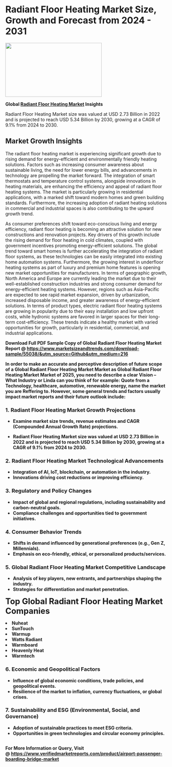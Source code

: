 <H1>Radiant Floor Heating Market Size, Growth and Forecast from 2024 - 2031</H1><img class="aligncenter size-medium wp-image-584254" src="https://thirdeyenews.in/wp-content/uploads/2024/09/Global-Market-Research-300x168.jpeg" alt="" width="300" height="168" /><p><strong>Global&nbsp;<a href="https://www.marketsizeandtrends.com/download-sample/55038/&amp;utm_source=Github&utm_medium=216">Radiant Floor Heating Market</a> Insights</strong></p><p>Radiant Floor Heating Market size was valued at USD 2.73 Billion in 2022 and is projected to reach USD 5.34 Billion by 2030, growing at a CAGR of 9.1% from 2024 to 2030.</p><p><h2>Market Growth Insights</h2> <p>The radiant floor heating market is experiencing significant growth due to rising demand for energy-efficient and environmentally friendly heating solutions. Factors such as increasing consumer awareness about sustainable living, the need for lower energy bills, and advancements in technology are propelling the market forward. The integration of smart thermostats and temperature control systems, alongside innovations in heating materials, are enhancing the efficiency and appeal of radiant floor heating systems. The market is particularly growing in residential applications, with a marked shift toward modern homes and green building standards. Furthermore, the increasing adoption of radiant heating solutions in commercial and industrial spaces is also contributing to the upward growth trend.</p> <p><strong></strong></p> <p>As consumer preferences shift toward eco-conscious living and energy efficiency, radiant floor heating is becoming an attractive solution for new constructions and renovation projects. Key drivers of this growth include the rising demand for floor heating in cold climates, coupled with government incentives promoting energy-efficient solutions. The global trend toward smart homes is further accelerating the integration of radiant floor systems, as these technologies can be easily integrated into existing home automation systems. Furthermore, the growing interest in underfloor heating systems as part of luxury and premium home features is opening new market opportunities for manufacturers. In terms of geographic growth, North America and Europe are currently leading the market due to their well-established construction industries and strong consumer demand for energy-efficient heating systems. However, regions such as Asia-Pacific are expected to see rapid market expansion, driven by urbanization, increased disposable income, and greater awareness of energy-efficient solutions. In terms of product types, electric radiant floor heating systems are growing in popularity due to their easy installation and low upfront costs, while hydronic systems are favored in larger spaces for their long-term cost-efficiency. These trends indicate a healthy market with varied opportunities for growth, particularly in residential, commercial, and industrial applications.</p> <p><strong></p><p><span class=""><strong>Download Full PDF Sample Copy of Global Radiant Floor Heating Market Report</strong> @ <a href="https://www.marketsizeandtrends.com/download-sample/55038/&amp;utm_source=Github&utm_medium=216" target="_blank">https://www.marketsizeandtrends.com/download-sample/55038/&amp;utm_source=Github&utm_medium=216</a></span></p><p>In order to make an accurate and perceptive description of future scope of a Global&nbsp;Radiant Floor Heating Market Market as Global&nbsp;Radiant Floor Heating Market Market of 2025, you need to describe a clear Vision &ndash; What Industry or Linda can you think of for example: Quote from a Technology, healthcare, automotive, renewable energy, name the market you are Reffering to. However, some general trends and factors usually impact market reports and their future outlook include:</p><h3>1.&nbsp;<strong>Radiant Floor Heating Market Growth Projections</strong></h3><ul><li>Examine market size trends, revenue estimates and CAGR (Compounded Annual Growth Rate) projections.</li><li><p>Radiant Floor Heating Market size was valued at USD 2.73 Billion in 2022 and is projected to reach USD 5.34 Billion by 2030, growing at a CAGR of 9.1% from 2024 to 2030.</p></li></ul><h3>2.&nbsp;<strong>Radiant Floor Heating Market Technological Advancements</strong></h3><ul><li>Integration of AI, IoT, blockchain, or automation in the industry.</li><li>Innovations driving cost reductions or improving efficiency.</li></ul><h3>3.&nbsp;<strong>Regulatory and Policy Changes</strong></h3><ul><li>Impact of global and regional regulations, including sustainability and carbon-neutral goals.</li><li>Compliance challenges and opportunities tied to government initiatives.</li></ul><h3>4.&nbsp;<strong>Consumer Behavior Trends</strong></h3><ul><li>Shifts in demand influenced by generational preferences (e.g., Gen Z, Millennials).</li><li>Emphasis on eco-friendly, ethical, or personalized products/services.</li></ul><h3>5.&nbsp;<strong>Global Radiant Floor Heating Market Competitive Landscape</strong></h3><ul><li>Analysis of key players, new entrants, and partnerships shaping the industry.</li><li>Strategies for differentiation and market penetration.</li></ul><p data-pm-slice="1 1 []"><span style="color: inherit; font-family: inherit; font-size: 25px;">Top Global Radiant Floor Heating Market Companies</span></p><div class="" data-test-id=""><p><li>Nuheat</li><li> SunTouch</li><li> Warmup</li><li> Watts Radiant</li><li> Warmboard</li><li> Heavenly Heat</li><li> Warmtech</li></p></div><h3>6.&nbsp;<strong>Economic and Geopolitical Factors</strong></h3><ul><li>Influence of global economic conditions, trade policies, and geopolitical events.</li><li>Resilience of the market to inflation, currency fluctuations, or global crises.</li></ul><h3>7.&nbsp;<strong>Sustainability and ESG (Environmental, Social, and Governance)</strong></h3><ul><li>Adoption of sustainable practices to meet ESG criteria.</li><li>Opportunities in green technologies and circular economy principles.</li></ul><h2><strong style="font-size: 14px;">For More Information or Query, Visit @&nbsp;</strong><a style="background-color: #ffffff; font-size: 14px;" href="https://www.marketsizeandtrends.com/report/radiant-floor-heating-market/" target="_blank">https://www.verifiedmarketreports.com/product/airport-passenger-boarding-bridge-market</a></h2>
